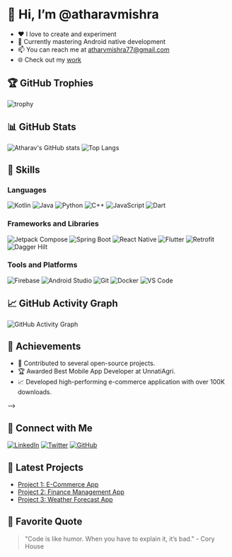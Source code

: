 # 👋 Hi, I’m @atharavmishra

- ❤️ I love to create and experiment
- 🌱 Currently mastering Android native development
- 📫 You can reach me at atharvmishra77@gmail.com
- 🌐 Check out my [work](https://atharv-portfolio-ashy.vercel.app/)

## 🏆 GitHub Trophies
![trophy](https://github-profile-trophy.vercel.app/?username=atharavmishra&theme=onedark)

## 📊 GitHub Stats
![Atharav's GitHub stats](https://github-readme-stats.vercel.app/api?username=atharavmishra&show_icons=true&theme=radical)
![Top Langs](https://github-readme-stats.vercel.app/api/top-langs/?username=atharavmishra&layout=compact&theme=radical)

## 🚀 Skills

### Languages
![Kotlin](https://img.shields.io/badge/-Kotlin-0095D5?logo=kotlin&logoColor=white&style=for-the-badge)
![Java](https://img.shields.io/badge/-Java-007396?logo=java&logoColor=white&style=for-the-badge)
![Python](https://img.shields.io/badge/-Python-3776AB?logo=python&logoColor=white&style=for-the-badge)
![C++](https://img.shields.io/badge/-C++-00599C?logo=cplusplus&logoColor=white&style=for-the-badge)
![JavaScript](https://img.shields.io/badge/-JavaScript-F7DF1E?logo=javascript&logoColor=black&style=for-the-badge)
![Dart](https://img.shields.io/badge/-Dart-0175C2?logo=dart&logoColor=white&style=for-the-badge)

### Frameworks and Libraries
![Jetpack Compose](https://img.shields.io/badge/-Jetpack%20Compose-4285F4?logo=jetpackcompose&logoColor=white&style=for-the-badge)
![Spring Boot](https://img.shields.io/badge/-Spring%20Boot-6DB33F?logo=springboot&logoColor=white&style=for-the-badge)
![React Native](https://img.shields.io/badge/-React%20Native-61DAFB?logo=react&logoColor=black&style=for-the-badge)
![Flutter](https://img.shields.io/badge/-Flutter-02569B?logo=flutter&logoColor=white&style=for-the-badge)
![Retrofit](https://img.shields.io/badge/-Retrofit-00d5a1?logo=retrofit&logoColor=white&style=for-the-badge)
![Dagger Hilt](https://img.shields.io/badge/-Dagger%20Hilt-2e7d32?logo=dagger&logoColor=white&style=for-the-badge)

### Tools and Platforms
![Firebase](https://img.shields.io/badge/-Firebase-FFCA28?logo=firebase&logoColor=black&style=for-the-badge)
![Android Studio](https://img.shields.io/badge/-Android%20Studio-3DDC84?logo=androidstudio&logoColor=white&style=for-the-badge)
![Git](https://img.shields.io/badge/-Git-F05032?logo=git&logoColor=white&style=for-the-badge)
![Docker](https://img.shields.io/badge/-Docker-2496ED?logo=docker&logoColor=white&style=for-the-badge)
![VS Code](https://img.shields.io/badge/-VS%20Code-007ACC?logo=visualstudiocode&logoColor=white&style=for-the-badge)

## 📈 GitHub Activity Graph
![GitHub Activity Graph](https://activity-graph.herokuapp.com/graph?username=atharavmishra&theme=rogue)

## 🏅 Achievements
- 🌟 Contributed to several open-source projects.
- 🏆 Awarded Best Mobile App Developer at UnnatiAgri.
- 📈 Developed high-performing e-commerce application with over 100K downloads.

<!--## 📚 Recent Blog Posts
<!-- BLOG-POST-LIST:START -->

<!--- [How to Build an E-Commerce App with Android](https://medium.com/@atharavmishra/build-e-commerce-app-android-123456)
- [Migrating Codebases from Java to Kotlin](https://medium.com/@atharavmishra/migrating-java-to-kotlin-123456)
- [Integrating Payment Gateways in Android Apps](https://medium.com/@atharavmishra/integrate-payment-gateways-android-123456)
<!-- BLOG-POST-LIST:END --> -->

## 🤝 Connect with Me
[![LinkedIn](https://img.shields.io/badge/-LinkedIn-0A66C2?logo=linkedin&logoColor=white&style=for-the-badge)](https://www.linkedin.com/in/atharavmishra)
[![Twitter](https://img.shields.io/badge/-Twitter-1DA1F2?logo=twitter&logoColor=white&style=for-the-badge)](https://twitter.com/atharavmishra)
[![GitHub](https://img.shields.io/badge/-GitHub-181717?logo=github&logoColor=white&style=for-the-badge)](https://github.com/atharavmishra)

## 📝 Latest Projects
- [Project 1: E-Commerce App](https://github.com/atharavmishra/e-commerce-app)
- [Project 2: Finance Management App](https://github.com/atharavmishra/finance-management-app)
- [Project 3: Weather Forecast App](https://github.com/atharavmishra/weather-forecast-app)

## 🎨 Favorite Quote
> "Code is like humor. When you have to explain it, it’s bad." - Cory House
